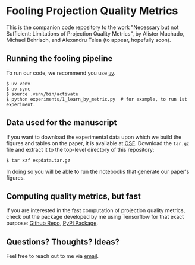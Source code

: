 # Fooling Projection Quality Metrics

This is the companion code repository to the work "Necessary but not Sufficient: Limitations of Projection Quality Metrics", by Alister Machado, Michael Behrisch, and Alexandru Telea (to appear, hopefully soon).

## Running the fooling pipeline

To run our code, we recommend you use [`uv`](https://github.com/astral-sh/uv).

```console
$ uv venv
$ uv sync
$ source .venv/bin/activate
$ python experiments/1_learn_by_metric.py  # for example, to run 1st experiment.
```

## Data used for the manuscript

If you want to download the experimental data upon which we build the figures and tables on the paper, it is available at [OSF](https://osf.io/9n6fs/?view_only=ca0a2b34f04e4335961b9481f3101ada). Download the `tar.gz` file and extract it to the top-level directory of this repository:

```console
$ tar xzf expdata.tar.gz
```

In doing so you will be able to run the notebooks that generate our paper's figures.

## Computing quality metrics, but fast

If you are interested in the fast computation of projection quality metrics, check out the package developed by me using Tensorflow for that exact purpose: [Github Repo](https://github.com/amreis/tf-projection-qm), [PyPI Package](https://pypi.org/p/tensorflow-projection-qm).


## Questions? Thoughts? Ideas?

Feel free to reach out to me via [email](mailto:a.machadodosreis@uu.nl).

